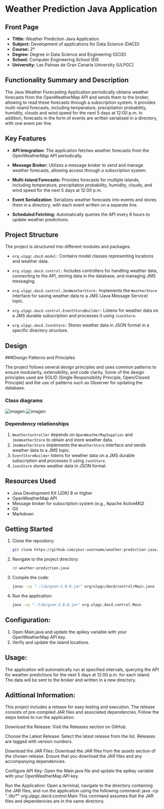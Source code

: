 # Weather Prediction Java Application

## Front Page

- **Tittle:** Weather Prediction Java Application
- **Subject:** Development of applications for Data Science (DACD)
- **Course:** 2º
- **Degree:** Degree in Data Science and Engineering (GCID)
- **School:** Computer Engineering School (EII)
- **University:** Las Palmas de Gran Canaria University (ULPGC)

## Functionality Summary and Description

The Java Weather Forecasting Application periodically obtains weather forecasts from the OpenWeatherMap API and sends them to the broker, allowing to read these forecasts through a subscription system. It provides multi-island forecasts, including temperature, precipitation probability, humidity, clouds and wind speed for the next 5 days at 12:00 p.m. In addition, forecasts in the form of events are written serialised in a directory, with one event per line.

## Key Features

- **API Integration:** The application fetches weather forecasts from the OpenWeatherMap API periodically.

- **Message Broker:** Utilizes a message broker to send and manage weather forecasts, allowing access through a subscription system.

- **Multi-Island Forecasts:** Provides forecasts for multiple islands, including temperature, precipitation probability, humidity, clouds, and wind speed for the next 5 days at 12:00 p.m.

- **Event Serialization:** Serializes weather forecasts into events and stores them in a directory, with each event written on a separate line.

- **Scheduled Fetching:** Automatically queries the API every 6 hours to update weather predictions.

## Project Structure

The project is structured into different modules and packages:

- `org.ulpgc.dacd.model:` Contains model classes representing locations and weather data.

- `org.ulpgc.dacd.control:` Includes controllers for handling weather data, connecting to the API, storing data in the database, and managing JMS messaging.

- `org.ulpgc.dacd.control.JmsWeatherStore:` Implements the `WeatherStore` interface for saving weather data to a JMS (Java Message Service) topic.

- `org.ulpgc.dacd.control.EventStoreBuilder:` Listens for weather data on a JMS durable subscription and processes it using `JsonStore`.

- `org.ulpgc.dacd.JsonStore:` Stores weather data in JSON format in a specific directory structure.

## Design

###Design Patterns and Principles

The project follows several design principles and uses common patterns to ensure modularity, extensibility, and code clarity. Some of the design principles used are SOLID (Single Responsibility Principle, Open/Closed Principle) and the use of patterns such as Observer for updating the database.

### Class diagrams
   ![imagen](https://github.com/danilp10/dacdFirstPractice/assets/97803190/ecdbd6f6-b626-46c8-8b65-fbf50bedb8d9)
   ![imagen](https://github.com/danilp10/dacdFirstPractice/assets/97803190/0ae0bfa4-afcb-40e3-9467-07c697eb8018)




### Dependency relationships

1. `WeatherController` depends on `OpenWeatherMapSupplier` and `JmsWeatherStore` to obtain and store weather data.
2. `JmsWeatherStore` implements the `WeatherStore` interface and sends weather data to a JMS topic.
3. `EventStoreBuilder` listens for weather data on a JMS durable subscription and processes it using `JsonStore`.
4. `JsonStore` stores weather data in JSON format.

## Resources Used

- Java Development Kit (JDK) 8 or higher
- OpenWeatherMap API
- Message broker for subscription system (e.g., Apache ActiveMQ)
- Git
- Markdown


## Getting Started

1. Clone the repository:

   ```bash
   git clone https://github.com/your-username/weather-prediction-java.git

2. Navigate to the project directory:

   ```bash
   cd weather-prediction-java

3. Compile the code:

   ```bash
   javac -cp ".:lib/gson-2.8.8.jar" org/ulpgc/dacd/control/Main.java

4. Run the application:

   ```bash
   java -cp ".:lib/gson-2.8.8.jar" org.ulpgc.dacd.control.Main

## Configuration:

1. Open Main.java and update the apikey variable with your OpenWeatherMap API key.
2. Verify and update the island locations.

## Usage:

The application will automatically run at specified intervals, querying the API for weather predictions for the next 5 days at 12:00 p.m. for each island. The data will be sent to the broker and written in a new directory.

## Adittional Information:
This project includes a release for easy testing and execution. The release consists of pre-compiled JAR files and associated dependencies. Follow the steps below to run the application:

Download the Release: Visit the Releases section on GitHub.

Choose the Latest Release: Select the latest release from the list. Releases are tagged with version numbers.

Download the JAR Files: Download the JAR files from the assets section of the chosen release. Ensure that you download the JAR files and any accompanying dependencies.

Configure API Key: Open the Main.java file and update the apikey variable with your OpenWeatherMap API key.

Run the Application: Open a terminal, navigate to the directory containing the JAR files, and run the application using the following command:
java -cp ".:lib/*" org.ulpgc.dacd.control.Main
This command assumes that the JAR files and dependencies are in the same directory.


